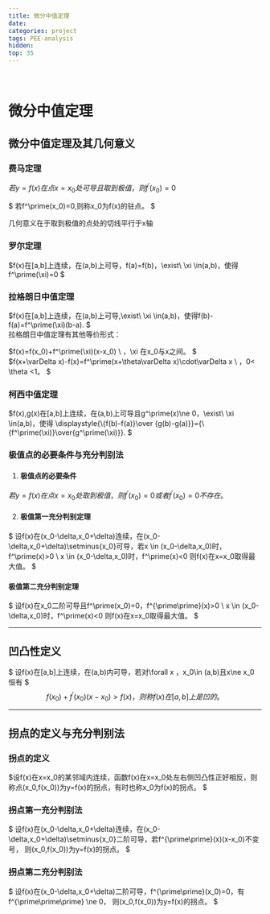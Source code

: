 ```yaml
---
title: 微分中值定理
date: 
categories: project
tags: PEE-analysis
hidden: 
top: 35
---
```

&ensp;
<!-- more -->

# 微分中值定理
## 微分中值定理及其几何意义
### 费马定理
$若y = f(x)在点x=x_0处可导且取到极值，则f^\prime(x_0)=0$

$
若f^\prime(x_0)=0,则称x_0为f(x)的驻点。
$

几何意义在于取到极值的点处的切线平行于x轴


### 罗尔定理
$f(x)在[a,b]上连续，在(a,b)上可导，f(a)=f(b)，\exist\ \xi \in(a,b)，使得f^\prime(\xi)=0
$
### 拉格朗日中值定理
$f(x)在[a,b]上连续，在(a,b)上可导,\exist\ \xi \in(a,b)，使得f(b)-f(a)=f^\prime(\xi)(b-a).
$  
拉格朗日中值定理有其他等价形式：  


$f(x)=f(x_0)+f^\prime(\xi)(x-x_0) \ ，\xi 在x_0与x之间。
$  
$f(x+\varDelta x)-f(x)=f^\prime(x+\theta\varDelta x)\cdot\varDelta x \ ，0< \theta <1。
$
### 柯西中值定理

$f(x),g(x)在[a,b]上连续，在(a,b)上可导且g^\prime(x)\ne 0，\exist\ \xi \in(a,b)，使得
\displaystyle{\\{f(b)-f(a)}\over {g(b)-g(a)}}={\\{f^\prime(\xi)}\over{g^\prime(\xi)}}.
$  
### 极值点的必要条件与充分判别法
1. #### 极值点的必要条件 
$若y = f(x)在点x=x_0处取到极值，则f^\prime(x_0)=0或者f^\prime(x_0)=0不存在。$

2. #### 极值第一充分判别定理
$
设f(x)在(x_0-\delta,x_0+\delta)连续，在(x_0-\delta,x_0+\delta)\setminus\{x_0\}可导，若x \in (x_0-\delta,x_0)时，f^\prime(x)>0 \\
x \in (x_0-\delta,x_0)时，f^\prime(x)<0
则f(x)在x=x_0取得最大值。
$

#### 极值第二充分判别定理
$
设f(x)在x_0二阶可导且f^\prime(x_0)=0，f^{\prime\prime}(x)>0 \\
x \in (x_0-\delta,x_0)时，f^\prime(x)<0
则f(x)在x=x_0取得最大值。
$
***
## 凹凸性定义
$
设f(x)在[a,b]上连续，在(a,b)内可导，若对\forall x ，x_0\in (a,b)且x\ne x_0 恒有
$
$$
f(x_0)+f^\prime(x_0)(x-x_0)>f(x)，
则称f(x)在[a,b]上是凹的。
$$
***
## 拐点的定义与充分判别法
### 拐点的定义
$设f(x)在x=x_0的某邻域内连续，函数f(x)在x=x_0处左右侧凹凸性正好相反，则称点(x_0,f(x_0))为y=f(x)的拐点，有时也称x_0为f(x)的拐点。
$
### 拐点第一充分判别法
$
设f(x)在(x_0-\delta,x_0+\delta)连续，在(x_0-\delta,x_0+\delta)\setminus\{x_0\}二阶可导，若f^{\prime\prime}(x)(x-x_0)不变号， 
则(x_0,f(x_0))为y=f(x)的拐点。
$

### 拐点第二充分判别法
$
设f(x)在(x_0-\delta,x_0+\delta)二阶可导，f^{\prime\prime}(x_0)=0，有f^{\prime\prime\prime} \ne 0，
则(x_0,f(x_0))为y=f(x)的拐点。
$
